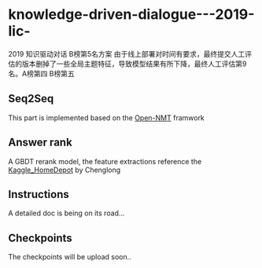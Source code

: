# knowledge-driven-dialogue---2019-lic-
2019 知识驱动对话 B榜第5名方案
由于线上部署对时间有要求，最终提交人工评估的版本删掉了一些全局主题特征，导致模型结果有所下降，最终人工评估第9名。A榜第四 B榜第五

## Seq2Seq
This part is implemented based on the [Open-NMT](https://github.com/OpenNMT/OpenNMT-py) framwork  
## Answer rank
A GBDT rerank model, the feature extractions reference the [Kaggle_HomeDepot](https://github.com/ChenglongChen/Kaggle_HomeDepot) by Chenglong 
## Instructions
A detailed doc is being on its road...
## Checkpoints
The checkpoints will be upload soon..
